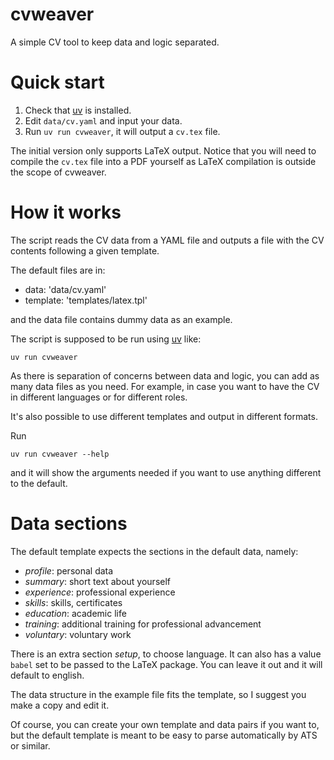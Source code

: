 # cvweaver

A simple CV tool to keep data and logic separated. 

# Quick start

1. Check that [uv](https://docs.astral.sh/uv/getting-started/installation/) is installed.
2. Edit `data/cv.yaml` and input your data.
3. Run `uv run cvweaver`, it will output a `cv.tex` file.

The initial version only supports LaTeX output. Notice that you
will need to compile the `cv.tex` file into a PDF yourself as
LaTeX compilation is outside the scope of cvweaver.

# How it works

The script reads the CV data from a YAML file and
outputs a file with the CV contents following a
given template.

The default files are in:

- data: 'data/cv.yaml'
- template: 'templates/latex.tpl'

and the data file contains dummy data as an example.

The script is supposed to be run using
[uv](https://docs.astral.sh/uv/getting-started/installation/) like:

```
uv run cvweaver
```

As there is separation of concerns between data and logic,
you can add as many data files as you need. For example, in
case you want to have the CV in different languages or for
different roles.

It's also possible to use different templates and output
in different formats.

Run

```
uv run cvweaver --help
```

and it will show the arguments needed if you want to use
anything different to the default.

# Data sections

The default template expects the sections in the default data,
namely:

- _profile_: personal data
- _summary_: short text about yourself
- _experience_: professional experience
- _skills_: skills, certificates
- _education_: academic life
- _training_: additional training for professional advancement
- _voluntary_: voluntary work

There is an extra section _setup_, to choose language. It can also
has a value `babel` set to be passed to the LaTeX package. You can
leave it out and it will default to english.


The data structure in the example file fits the template,
so I suggest you make a copy and edit it.

Of course, you can create your own template and data pairs
if you want to, but the default template is meant to be
easy to parse automatically by ATS or similar.
